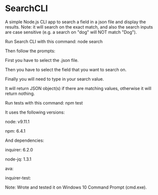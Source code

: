 # SearchCLI

A simple Node.js CLI app to search a field in a json file and display the results.
Note: it will search on the exact match, and also the search inputs are
case sensitive (e.g. a search on "dog" will NOT match "Dog").

Run Search CLI with this command: node search

Then follow the prompts:

First you have to select the .json file.

Then you have to select the field that you want to search on.

Finally you will need to type in your search value.

It will return JSON object(s) if there are matching values, otherwise it will return nothing.

Run tests with this command: npm test

It uses the following versions:

 node: v9.11.1

 npm: 6.4.1

 And dependencies:

 inquirer: 6.2.0

 node-jq: 1.3.1

 ava:

 inquirer-test:

Note: Wrote and tested it on Windows 10 Command Prompt (cmd.exe).

